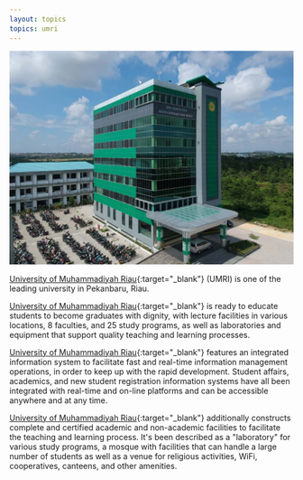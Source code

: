 ```yaml
---
layout: topics
topics: umri
---
```


![UMRI](/images/umri.jpeg)

[University of Muhammadiyah Riau](https://umri.ac.id){:target="\_blank"} (UMRI) is one of the leading university in Pekanbaru, Riau.

[University of Muhammadiyah Riau](https://umri.ac.id){:target="\_blank"} is ready to educate students to become graduates with dignity, with lecture facilities in various locations, 8 faculties, and 25 study programs, as well as laboratories and equipment that support quality teaching and learning processes.

[University of Muhammadiyah Riau](https://umri.ac.id){:target="\_blank"} features an integrated information system to facilitate fast and real-time information management operations, in order to keep up with the rapid development. Student affairs, academics, and new student registration information systems have all been integrated with real-time and on-line platforms and can be accessible anywhere and at any time.

[University of Muhammadiyah Riau](https://umri.ac.id){:target="\_blank"} additionally constructs complete and certified academic and non-academic facilities to facilitate the teaching and learning process. It's been described as a "laboratory" for various study programs, a mosque with facilities that can handle a large number of students as well as a venue for religious activities, WiFi, cooperatives, canteens, and other amenities.
